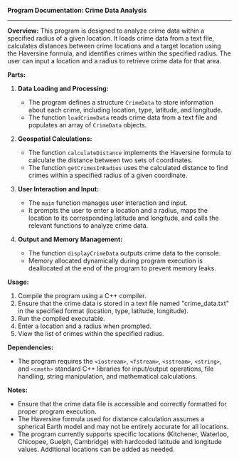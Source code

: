 **Program Documentation: Crime Data Analysis**

---

**Overview:**
This program is designed to analyze crime data within a specified radius of a given location. It loads crime data from a text file, calculates distances between crime locations and a target location using the Haversine formula, and identifies crimes within the specified radius. The user can input a location and a radius to retrieve crime data for that area.

**Parts:**

1. **Data Loading and Processing:**
   - The program defines a structure `CrimeData` to store information about each crime, including location, type, latitude, and longitude.
   - The function `loadCrimeData` reads crime data from a text file and populates an array of `CrimeData` objects.

2. **Geospatial Calculations:**
   - The function `calculateDistance` implements the Haversine formula to calculate the distance between two sets of coordinates.
   - The function `getCrimesInRadius` uses the calculated distance to find crimes within a specified radius of a given coordinate.

3. **User Interaction and Input:**
   - The `main` function manages user interaction and input.
   - It prompts the user to enter a location and a radius, maps the location to its corresponding latitude and longitude, and calls the relevant functions to analyze crime data.

4. **Output and Memory Management:**
   - The function `displayCrimeData` outputs crime data to the console.
   - Memory allocated dynamically during program execution is deallocated at the end of the program to prevent memory leaks.

**Usage:**
1. Compile the program using a C++ compiler.
2. Ensure that the crime data is stored in a text file named "crime_data.txt" in the specified format (location, type, latitude, longitude).
3. Run the compiled executable.
4. Enter a location and a radius when prompted.
5. View the list of crimes within the specified radius.

**Dependencies:**
- The program requires the `<iostream>`, `<fstream>`, `<sstream>`, `<string>`, and `<cmath>` standard C++ libraries for input/output operations, file handling, string manipulation, and mathematical calculations.

**Notes:**
- Ensure that the crime data file is accessible and correctly formatted for proper program execution.
- The Haversine formula used for distance calculation assumes a spherical Earth model and may not be entirely accurate for all locations.
- The program currently supports specific locations (Kitchener, Waterloo, Chicopee, Guelph, Cambridge) with hardcoded latitude and longitude values. Additional locations can be added as needed.



